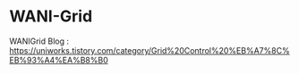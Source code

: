 # WANI-Grid
WANIGrid Blog : https://uniworks.tistory.com/category/Grid%20Control%20%EB%A7%8C%EB%93%A4%EA%B8%B0
